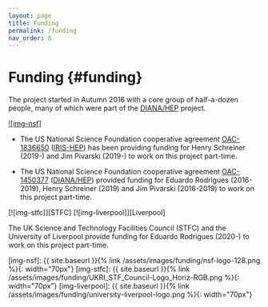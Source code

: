 ```yaml
---
layout: page
title: Funding
permalink: /funding
nav_order: 8
---
```



Funding {#funding}
=======

The project started in Autumn 2016 with a core group of half-a-dozen people,
many of which were part of the [DIANA/HEP][] project.

[![img-nsf]][NSF]

- The US National Science Foundation cooperative agreement [OAC-1836650][] ([IRIS-HEP][])
has been providing funding for Henry Schreiner (2019-) and Jim Pivarski (2019-)
to work on this project part-time.

- The US National Science Foundation cooperative agreement [OAC-1450377][] ([DIANA/HEP][])
provided funding for Eduardo Rodrigues (2016-2019), Henry Schreiner (2019)
and Jim Pivarski (2016-2019) to work on this project part-time.

[![img-stfc]][STFC]  [![img-liverpool]][Liverpool]

The UK Science and Technology Facilities Council (STFC) and the
University of Liverpool provide funding for Eduardo Rodrigues (2020-)
to work on this project part-time.


[DIANA/HEP]: https://diana-hep.org/
[IRIS-HEP]: https://iris-hep.org/
[NSF]: https://nsf.gov
[OAC-1450377]: https://nsf.gov/awardsearch/showAward?AWD_ID=1450377
[OAC-1836650]: https://nsf.gov/awardsearch/showAward?AWD_ID=1836650
[img-nsf]: {{ site.baseurl }}{% link /assets/images/funding/nsf-logo-128.png %}{: width="70px"}
[img-stfc]: {{ site.baseurl }}{% link /assets/images/funding/UKRI_STF_Council-Logo_Horiz-RGB.png %}{: width="70px"}
[img-liverpool]: {{ site.baseurl }}{% link /assets/images/funding/university-liverpool-logo.png %}{: width="70px"}
